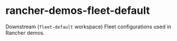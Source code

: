 # rancher-demos-fleet-default

Downstream (`fleet-default` workspace) Fleet configurations used in Rancher demos.
